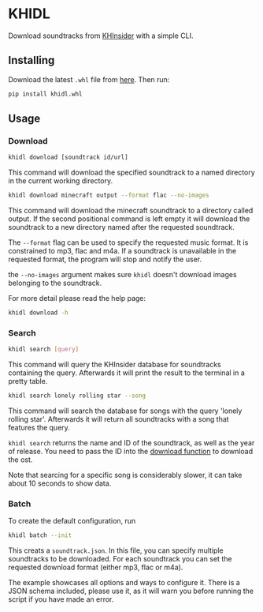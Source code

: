 # KHIDL

Download soundtracks from [KHInsider](https://downloads.khinsider.com)
with a simple CLI.

## Installing

Download the latest `.whl` file from [here](https://github.com/qweri0p/khidl/releases).
Then run:

```sh
pip install khidl.whl
```

## Usage

### Download

```sh
khidl download [soundtrack id/url]
```

This command will download the specified soundtrack to a named directory
in the current working directory.

```sh
khidl download minecraft output --format flac --no-images
```

This command will download the minecraft soundtrack to a directory called output.
If the second positional command is left empty it will download the soundtrack
to a new directory named after the requested soundtrack.

The `--format` flag can be used to specify the requested music format.
It is constrained to mp3, flac and m4a.
If a soundtrack is unavailable in the requested format,
the program will stop and notify the user.

the `--no-images` argument makes sure `khidl` doesn't download images
belonging to the soundtrack.

For more detail please read the help page:

```sh
khidl download -h
```

### Search

```sh
khidl search [query]
```

This command will query the KHInsider database for soundtracks containing the query.
Afterwards it will print the result to the terminal in a pretty table.

```sh
khidl search lonely rolling star --song
```

This command will search the database for songs with the query 'lonely rolling star'.
Afterwards it will return all soundtracks with a song that features the query.

`khidl search` returns the name and ID of the soundtrack,
as well as the year of release.
You need to pass the ID into the [download function](#download)
to download the ost.

Note that searcing for a specific song is considerably slower,
it can take about 10 seconds to show data.

### Batch

To create the default configuration, run

```sh
khidl batch --init
```

This creats a `soundtrack.json`. In this file,
you can specify multiple soundtracks to be downloaded.
For each soundtrack you can set the requested download format
(either mp3, flac or m4a).

The example showcases all options and ways to configure it.
There is a JSON schema included, please use it,
as it will warn you before running the script if you have made an error.
